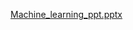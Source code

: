 
[Machine_learning_ppt.pptx](https://github.com/user-attachments/files/20633829/Machine_learning_ppt.pptx)
